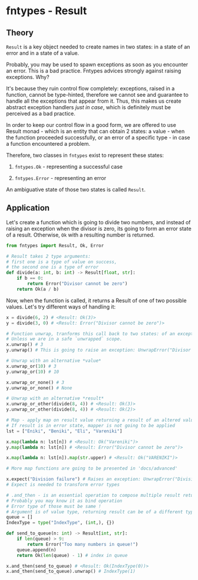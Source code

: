 # fntypes - Result

## Theory

`Result` is a key object needed to create names in two states: in a state of an error and in a state of a value.

Probably, you may be used to spawn exceptions as soon as you encounter an error. This is a bad practice. Fntypes advices strongly against raising exceptions. Why?

It's because they ruin control flow completely: exceptions, raised in a function, cannot be type-hinted, therefore we cannot see and guarantee to handle all the exceptions that appear from it. Thus, this makes us create abstract exception handlers *just in case*, which is definitely must be perceived as a bad practice.

In order to keep our control flow in a good form, we are offered to use Result monad - which is an entity that can obtain 2 states: a value - when the function proceeded successfully, or an error of a specific type - in case a function encountered a problem.

Therefore, two classes in `fntypes` exist to represent these states:

1. `fntypes.Ok` - representing a successful case

2. `fntypes.Error` - representing an error

An ambiguative state of those two states is called `Result`.

## Application

Let's create a function which is going to divide two numbers, and instead of raising an exception when the divisor is zero, its going to form an error state of a result. Otherwise, `Ok` with a resulting number is returned.

```python
from fntypes import Result, Ok, Error

# Result takes 2 type arguments:
# first one is a type of value on success,
# the second one is a type of error
def divide(a: int, b: int) -> Result[float, str]:
    if b == 0:
        return Error("Divisor cannot be zero")
    return Ok(a / b)
```

Now, when the function is called, it returns a Result of one of two possible values. Let's try different ways of handling it:

```python
x = divide(6, 2) # <Result: Ok(3)>
y = divide(3, 0) # <Result: Error("Divisor cannot be zero")>

# Function unwrap, tranforms this call back to two states: of an exception or an actual value,
# Unless we are in a safe `unwrapped` scope.
x.unwrap() # 3
y.unwrap() # This is going to raise an exception: UnwrapError("Divisor cannot be zero")

# Unwrap with an alternative *value*
x.unwrap_or(10) # 3
y.unwrap_or(10) # 10

x.unwrap_or_none() # 3
y.unwrap_or_none() # None

# Unwrap with an alternative *result*
x.unwrap_or_other(divide(8, 4)) # <Result: Ok(3)>
y.unwrap_or_other(divide(8, 4)) # <Result: Ok(2)>

# Map - apply map on result value returning a result of an altered value type
# If result is in error state, mapper is not going to be applied
lst = ["Eniki", "Beniki", "Eli", "Vareniki"]

x.map(lambda n: lst[n]) # <Result: Ok("Vareniki")>
y.map(lambda n: lst[n]) # <Result: Error("Divisor cannot be zero")>

x.map(lambda n: lst[n]).map(str.upper) # <Result: Ok("VARENIKI")>

# More map functions are going to be presented in 'docs/advanced'

x.expect("Division failure") # Raises an exception: UnwrapError("Division failure")
# Expect is needed to transform error types

# .and_then - is an essential operation to compose multiple result returning functions
# Probably you may know it as bind operation
# Error type of those must be same !
# Argument is of value type, returning result can be of a different type
queue = []
IndexType = type("IndexType", (int,), {})

def send_to_queue(n: int) -> Result[int, str]:
    if len(queue) > 9:
        return Error("Too many numbers in queue!")
    queue.append(n)
    return Ok(len(queue) - 1) # index in queue

x.and_then(send_to_queue) # <Result: Ok(IndexType(0))>
x.and_then(send_to_queue).unwrap() # IndexType(1)
```
